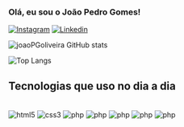 ### Olá, eu sou o João Pedro Gomes!

[![Instagram](https://img.shields.io/badge/Instagram-E4405F?style=for-the-badge&logo=instagram&logoColor=white)](https://www.instagram.com/joao_pdgo/)
[![Linkedin](https://img.shields.io/badge/LinkedIn-0077B5?style=for-the-badge&logo=linkedin&logoColor=white)](https://www.linkedin.com/in/joao-pedro-gomes-de-oliveira/)

![joaoPGoliveira GitHub stats](https://github-readme-stats.vercel.app/api?username=joaoPGoliveira&shadow_icons=true&theme=dark)

![Top Langs](https://github-readme-stats.vercel.app/api/top-langs/?username=joaoPGoliveira&size_weight=0.5&count_weight=0.5)

## Tecnologias que uso no dia a dia

<div style="display: inline-block"><br/>
  <img align="center" alt="html5" src="https://img.shields.io/badge/HTML5-E34F26?style=for-the-badge&logo=html5&logoColor=white">
  <img align="center" alt="css3" src="https://img.shields.io/badge/CSS3-1572B6?style=for-the-badge&logo=css3&logoColor=white">
  <img align="center" alt="php" src="https://img.shields.io/badge/PHP-777BB4?style=for-the-badge&logo=php&logoColor=white">
  <img align="center" alt="php" src="https://img.shields.io/badge/Bootstrap-563D7C?style=for-the-badge&logo=bootstrap&logoColor=white">
  <img align="center" alt="php" src="https://img.shields.io/badge/Microsoft_Office-D83B01?style=for-the-badge&logo=microsoft-office&logoColor=white">
  <img align="center" alt="php" src="https://img.shields.io/badge/MySQL-00000F?style=for-the-badge&logo=mysql&logoColor=white">
  <img align="center" alt="php" src="https://img.shields.io/badge/JavaScript-323330?style=for-the-badge&logo=javascript&logoColor=F7DF1E">

</div>
